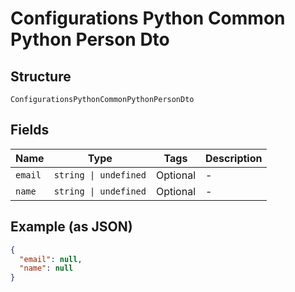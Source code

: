 
# Configurations Python Common Python Person Dto

## Structure

`ConfigurationsPythonCommonPythonPersonDto`

## Fields

| Name | Type | Tags | Description |
|  --- | --- | --- | --- |
| `email` | `string \| undefined` | Optional | - |
| `name` | `string \| undefined` | Optional | - |

## Example (as JSON)

```json
{
  "email": null,
  "name": null
}
```


